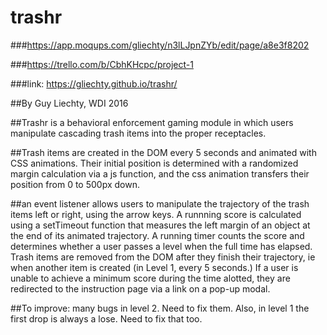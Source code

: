 # trashr

###https://app.moqups.com/gliechty/n3lLJpnZYb/edit/page/a8e3f8202

###https://trello.com/b/CbhKHcpc/project-1

###link: https://gliechty.github.io/trashr/

##By Guy Liechty, WDI 2016

##Trashr is a behavioral enforcement gaming module in which users manipulate cascading trash items into the proper receptacles. 

##Trash items are created in the DOM every 5 seconds and animated with CSS animations. Their initial position is determined with a randomized margin calculation via a js function, and the css animation transfers their position from 0 to 500px down. 

##an event listener allows users to manipulate the trajectory of the trash items left or right, using the arrow keys. A runnning score is calculated using a setTimeout function that measures the left margin of an object at the end of its animated trajectory. A running timer counts the score and determines whether a user passes a level when the full time has elapsed. Trash items are removed from the DOM after they finish their trajectory, ie when another item is created (in Level 1, every 5 seconds.) If a user is unable to achieve a minimum score during the time alotted, they are redirected to the instruction page via a link on a pop-up modal. 

##To improve: many bugs in level 2. Need to fix them. Also, in level 1 the first drop is always a lose. Need to fix that too. 


